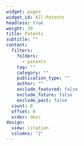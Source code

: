 ```yaml
---
widget: pages
widget_id: All-Patents
headless: true
weight: 30
title: Patents
subtitle: ""
content:
  filters:
    folders:
      - patents
    tag: ""
    category: ""
    publication_type: ""
    author: ""
    exclude_featured: false
    exclude_future: false
    exclude_past: false
  count: 0
  offset: 0
  order: desc
design:
  view: citation
  columns: "2"
---
```

